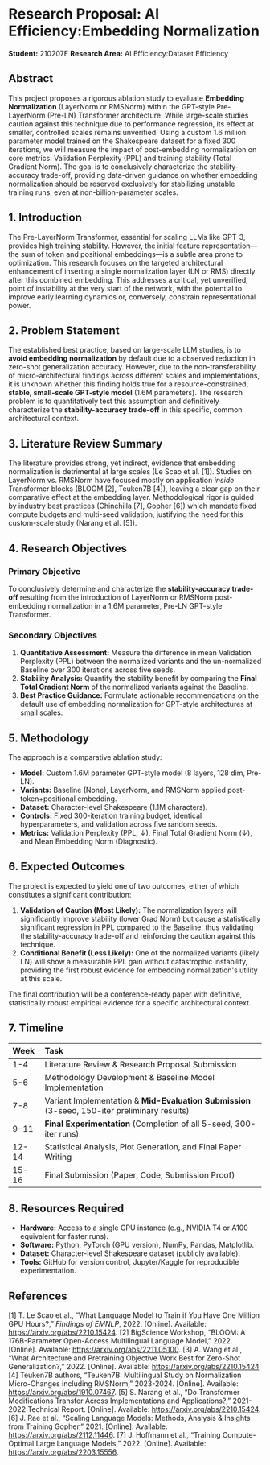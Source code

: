 # Research Proposal: AI Efficiency:Embedding Normalization
**Student:** 210207E 
**Research Area:** AI Efficiency:Dataset Efficiency 

## Abstract

This project proposes a rigorous ablation study to evaluate **Embedding Normalization** (LayerNorm or RMSNorm) within the GPT-style Pre-LayerNorm (Pre-LN) Transformer architecture. While large-scale studies caution against this technique due to performance regression, its effect at smaller, controlled scales remains unverified. Using a custom 1.6 million parameter model trained on the Shakespeare dataset for a fixed 300 iterations, we will measure the impact of post-embedding normalization on core metrics: Validation Perplexity (PPL) and training stability (Total Gradient Norm). The goal is to conclusively characterize the stability-accuracy trade-off, providing data-driven guidance on whether embedding normalization should be reserved exclusively for stabilizing unstable training runs, even at non-billion-parameter scales.

## 1. Introduction

The Pre-LayerNorm Transformer, essential for scaling LLMs like GPT-3, provides high training stability. However, the initial feature representation—the sum of token and positional embeddings—is a subtle area prone to optimization. This research focuses on the targeted architectural enhancement of inserting a single normalization layer (LN or RMS) directly after this combined embedding. This addresses a critical, yet unverified, point of instability at the very start of the network, with the potential to improve early learning dynamics or, conversely, constrain representational power.

## 2. Problem Statement

The established best practice, based on large-scale LLM studies, is to **avoid embedding normalization** by default due to a observed reduction in zero-shot generalization accuracy. However, due to the non-transferability of micro-architectural findings across different scales and implementations, it is unknown whether this finding holds true for a resource-constrained, **stable, small-scale GPT-style model** (1.6M parameters). The research problem is to quantitatively test this assumption and definitively characterize the **stability-accuracy trade-off** in this specific, common architectural context.

## 3. Literature Review Summary

The literature provides strong, yet indirect, evidence that embedding normalization is detrimental at large scales (Le Scao et al. [1]). Studies on LayerNorm vs. RMSNorm have focused mostly on application *inside* Transformer blocks (BLOOM [2], Teuken7B [4]), leaving a clear gap on their comparative effect at the embedding layer. Methodological rigor is guided by industry best practices (Chinchilla [7], Gopher [6]) which mandate fixed compute budgets and multi-seed validation, justifying the need for this custom-scale study (Narang et al. [5]).

## 4. Research Objectives

### Primary Objective
To conclusively determine and characterize the **stability-accuracy trade-off** resulting from the introduction of LayerNorm or RMSNorm post-embedding normalization in a 1.6M parameter, Pre-LN GPT-style Transformer.

### Secondary Objectives
1.  **Quantitative Assessment:** Measure the difference in mean Validation Perplexity (PPL) between the normalized variants and the un-normalized Baseline over 300 iterations across five seeds.
2.  **Stability Analysis:** Quantify the stability benefit by comparing the **Final Total Gradient Norm** of the normalized variants against the Baseline.
3.  **Best Practice Guidance:** Formulate actionable recommendations on the default use of embedding normalization for GPT-style architectures at small scales.

## 5. Methodology

The approach is a comparative ablation study:
*   **Model:** Custom 1.6M parameter GPT-style model (8 layers, 128 dim, Pre-LN).
*   **Variants:** Baseline (None), LayerNorm, and RMSNorm applied post-token+positional embedding.
*   **Dataset:** Character-level Shakespeare (1.1M characters).
*   **Controls:** Fixed 300-iteration training budget, identical hyperparameters, and validation across five random seeds.
*   **Metrics:** Validation Perplexity (PPL, $\downarrow$), Final Total Gradient Norm ($\downarrow$), and Mean Embedding Norm (Diagnostic).

## 6. Expected Outcomes

The project is expected to yield one of two outcomes, either of which constitutes a significant contribution:

1.  **Validation of Caution (Most Likely):** The normalization layers will significantly improve stability (lower Grad Norm) but cause a statistically significant regression in PPL compared to the Baseline, thus validating the stability-accuracy trade-off and reinforcing the caution against this technique.
2.  **Conditional Benefit (Less Likely):** One of the normalized variants (likely LN) will show a measurable PPL gain without catastrophic instability, providing the first robust evidence for embedding normalization's utility at this scale.

The final contribution will be a conference-ready paper with definitive, statistically robust empirical evidence for a specific architectural context.

## 7. Timeline

| Week | Task |
| :--- | :--- |
| 1-4 | Literature Review & Research Proposal Submission |
| 5-6 | Methodology Development & Baseline Model Implementation |
| 7-8 | Variant Implementation & **Mid-Evaluation Submission** (3-seed, 150-iter preliminary results) |
| 9-11 | **Final Experimentation** (Completion of all 5-seed, 300-iter runs) |
| 12-14 | Statistical Analysis, Plot Generation, and Final Paper Writing |
| 15-16 | Final Submission (Paper, Code, Submission Proof) |

## 8. Resources Required

*   **Hardware:** Access to a single GPU instance (e.g., NVIDIA T4 or A100 equivalent for faster runs).
*   **Software:** Python, PyTorch (GPU version), NumPy, Pandas, Matplotlib.
*   **Dataset:** Character-level Shakespeare dataset (publicly available).
*   **Tools:** GitHub for version control, Jupyter/Kaggle for reproducible experimentation.

## References

[1] T. Le Scao et al., “What Language Model to Train if You Have One Million GPU Hours?,” *Findings of EMNLP*, 2022. [Online]. Available: https://arxiv.org/abs/2210.15424.
[2] BigScience Workshop, “BLOOM: A 176B-Parameter Open-Access Multilingual Language Model,” 2022. [Online]. Available: https://arxiv.org/abs/2211.05100.
[3] A. Wang et al., “What Architecture and Pretraining Objective Work Best for Zero-Shot Generalization?,” 2022. [Online]. Available: https://arxiv.org/abs/2210.15424.
[4] Teuken7B authors, “Teuken7B: Multilingual Study on Normalization Micro-Changes including RMSNorm,” 2023-2024. [Online]. Available: https://arxiv.org/abs/1910.07467.
[5] S. Narang et al., “Do Transformer Modifications Transfer Across Implementations and Applications?,” 2021-2022 Technical Report. [Online]. Available: https://arxiv.org/abs/2210.15424.
[6] J. Rae et al., “Scaling Language Models: Methods, Analysis & Insights from Training Gopher,” 2021. [Online]. Available: https://arxiv.org/abs/2112.11446.
[7] J. Hoffmann et al., “Training Compute-Optimal Large Language Models,” 2022. [Online]. Available: https://arxiv.org/abs/2203.15556.
